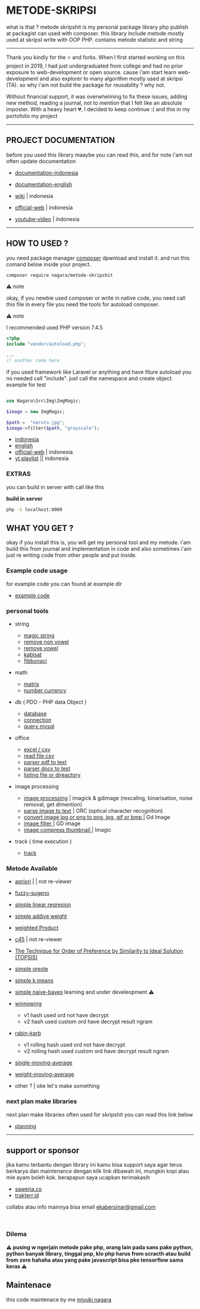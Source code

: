 # METODE-SKRIPSI

what is that ? metode skripshit is my personal package library php publish at packagist can used with composer. this library include metode mostly used at skripsI write with OOP PHP. contains metode statistic and string

---

Thank you kindly for the ⭐ and forks. When I first started working on this project in 2019, I had just undergraduated from college and had no prior exposure to web-development or open source. cause i'am start learn web-development and also explorer to many algorithm mostly used at skripsi (TA). so why i'am not build the package for reusability ? why not.

Without financial support, it was overwhelming to fix these issues, adding new method, reading a journal, not to mention that I felt like an absolute imposter. With a heavy heart 💔, I decided to keep continue :( and this in my portofolio my project

---

## PROJECT DOCUMENTATION

before you used this library maaybe you can read this, and for note i'am not often update documentation

- [documentation-indonesia](https://github.com/naagaraa/metode-skriphit/tree/main/documents/manual-indonesia.md)
- [documentation-english](https://github.com/naagaraa/metode-skriphit/tree/main/documents/manual-english.md)

- [wiki](https://github.com/naagaraa/metode-skriphit/tree/main/wiki.md) | indonesia
- [official-web](https://nagara.gitbook.io/myphp-tools/) | indonesia
- [youtube-video](https://www.youtube.com/playlist?list=PLK5_CL-hAKCfNQkFHBOigInCJKk_F6-mY) | indonesia

---

## HOW TO USED ?

you need package manager [composer](https://getcomposer.org/) dpwnload and install it. and run this comand below inside your project.

```bash
composer require nagara/metode-skripshit
```

:warning: note

okay, if you newbie used composer or write in native code, you need call this file in every file you need the tools for autoload composer.

:warning: note

I recommended used PHP version 7.4.5

```php
<?php
include "vendor/autoload.php";

...
// another code here

```

if you used framework like Laravel or anything and have fiture autoload you no needed call "include". just call the namespace and create object. example for test

```php

use Nagara\Src\Img\ImgMagic;

$image = new ImgMagic;

$path =  "naruto.jpg";
$image->filter($path, "grayscale");

```

- [indonesia](https://github.com/naagaraa/metode-skriphit/tree/main/documents/manual-indonesia.md)
- [english](https://github.com/naagaraa/metode-skriphit/tree/main/documents/manual-english.md)
- [official-web](https://nagara.gitbook.io/myphp-tools/) | indonesia
- [yt playlist](https://www.youtube.com/playlist?list=PLK5_CL-hAKCfNQkFHBOigInCJKk_F6-mY) || indonesia

### EXTRAS

you can build in server with call like this

**build in server**

```bash
php -S localhost:8000
```

## WHAT YOU GET ?

okay if you install this is, you will get my personal tool and my metode. i'am build this from journal and implementation in code and also sometimes i'am just re writing code from other people and put inside.

### Example code usage

for example code you can found at example dir

- [example code](https://github.com/naagaraa/metode-skriphit/blob/main/example)

### personal tools

- string

  - [magic string](https://github.com/naagaraa/metode-skriphit/blob/main/src/str/readme.md)
  - [remove non vowel](https://github.com/naagaraa/metode-skripsi/blob/main/src/str/readme.md#remove-non-vowel)
  - [remove vowel](https://github.com/naagaraa/metode-skripsi/blob/main/src/str/readme.md#remove-non-vowel)
  - [kabisat](https://github.com/naagaraa/metode-skripsi/blob/main/src/str/readme.md#check-years-is-kabisat)
  - [fibbonaci](https://github.com/naagaraa/metode-skripsi/blob/main/src/str/readme.md#fibbonaci)

- math

  - [matrix](https://github.com/naagaraa/metode-skriphit/blob/main/src/math/readme.md)
  - [number currency](https://github.com/naagaraa/metode-skripsi/blob/main/src/math/readme.md#numbercurrency)

- db ( PDO - PHP data Object )
  - [database](https://github.com/naagaraa/metode-skriphit/blob/main/src/db/readme.md)
  - [connection](https://github.com/naagaraa/metode-skriphit/blob/main/src/db/readme.md)
  - [query mysql](https://github.com/naagaraa/metode-skriphit/blob/main/src/db/readme.md)
- office

  - [excel / csv](https://github.com/naagaraa/metode-skriphit/blob/main/src/office/readme.md)
  - [read file csv](https://github.com/naagaraa/metode-skriphit/blob/main/src/office/readme.md)
  - [parser pdf to text](https://github.com/naagaraa/metode-skriphit/blob/main/src/office/readme.md)
  - [parser docx to text](https://github.com/naagaraa/metode-skriphit/blob/main/src/office/readme.md)
  - [listing file or direactory](https://github.com/naagaraa/metode-skriphit/blob/main/src/office/readme.md)

- image processing

  - [image processing](https://github.com/naagaraa/metode-skriphit/tree/main/src/img/readme.md) | imagick & gdimage (rescaling, binarisation, noise removal, get dimention)
  - [parse image to text](https://github.com/naagaraa/metode-skriphit/tree/main/src/img/readme.md) | ORC (optical character recognition)
  - [convert image jpg or png to png, jpg, gif or bmp ](https://github.com/naagaraa/metode-skriphit/tree/main/src/img/readme.md) | Gd Image
  - [image filter ](https://github.com/naagaraa/metode-skriphit/tree/main/src/img/readme.md) | GD image
  - [image compress thumbnail ](https://github.com/naagaraa/metode-skriphit/tree/main/src/img/readme.md) | Imagic

- track ( time execution )
  - [track ](https://github.com/naagaraa/metode-skriphit/tree/main/src/timetrack.md)

### Metode Available

- [apriori](https://github.com/naagaraa/metode-skriphit/blob/main/src/metode/apriori/readme.md) | | not re-viewer

- [fuzzy-sugeno](https://github.com/naagaraa/metode-skriphit/blob/main/src/metode/fuzzy/readme.md)

- [simple linear regresion](https://github.com/naagaraa/metode-skriphit/blob/main/src/metodelinear-regresion/readme.md)

- [simple addive weight](https://github.com/naagaraa/metode-skriphit/blob/main/src/metode/saw/readme.md)

- [weighted Product](https://github.com/naagaraa/metode-skriphit/blob/main/src/metode/wp/readme.md)

- [c45](https://github.com/naagaraa/metode-skriphit/blob/main/src/metode/c45/readme.md) | not re-viewer

- [The Technique for Order of Preference by Similarity to Ideal Solution (TOPSIS)](https://github.com/naagaraa/metode-skriphit/blob/main/src/metode/topsis/readme.md)

- [simple oreste](https://github.com/naagaraa/metode-skriphit/blob/main/src/metode/oreste/readme.md)

- [simple k means](https://github.com/naagaraa/metode-skriphit/blob/main/src/metode/k-means/readme.md)

- [simple naive-bayes](https://github.com/naagaraa/metode-skriphit/blob/main/src/metode/naive-bayes/readme.md) learning and under develeopment :warning:

- [winnowing](https://github.com/naagaraa/metode-skriphit/blob/main/src/metode/winnowing/readme.md)

  - v1 hash used ord not have decrypt
  - v2 hash used custom ord have decrypt result ngram

- [rabin-karb](https://github.com/naagaraa/metode-skriphit/blob/main/src/metode/rabin-karb/readme.md)

  - v1 rolling hash used ord not have decrypt
  - v2 rolling hash used custom ord have decrypt result ngram

- [single-moving-average](https://github.com/naagaraa/metode-skriphit/blob/main/src/metode/single-moving-average/readme.md)
- [weight-moving-average](https://github.com/naagaraa/metode-skriphit/blob/main/src/metode/weight-moving-average/readme.md)
- other ? | oke let's make something

### next plan make libraries

next plan make libraries often used for skripshit you can read this link below

- [planning](https://github.com/naagaraa/metode-skriphit/tree/main/src/metode/readme.md)

---

## support or sponsor

jika kamu terbantu dengan library ini kamu bisa support saya agar terus berkarya dan maintenance dengan klik link dibawah ini, mungkin kopi atau mie ayam boleh kok. berapapun saya ucapkan terimakasih

- [saweria.co](https://saweria.co/naagaraa)
- [trakterr.id](https://trakteer.id/naagaraa/tip)

collabs atau info mainnya bisa email ekabersinar@gmail.com

<br>

### Dilema

**:warning: pusing w ngerjain metode pake php, orang lain pada sans pake python, python banyak library, tinggal pnp, klo php harus from scracth atau build from zero hahaha atau yang pake javascript bisa pke tensorflow sama keras :warning:**

## Maintenace

this code maintenace by me [miyuki nagara](https://github.com/naagaraa)
